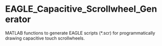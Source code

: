 # EAGLE_Capacitive_Scrollwheel_Generator
MATLAB functions to generate EAGLE scripts (*.scr) for programmatically drawing capacitive touch scrollwheels.
